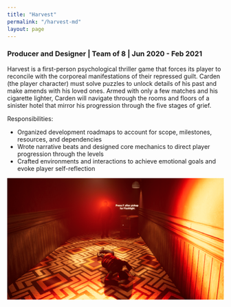```yaml
---
title: "Harvest"
permalink: "/harvest-md"
layout: page
---
```


### <orange>Producer and Designer</orange> | <orange>Team of 8</orange> | <olive>Jun 2020 - Feb 2021</olive>

Harvest is a first-person psychological thriller game that forces its player to reconcile with the corporeal manifestations of their repressed guilt. Carden (the player character) must solve puzzles to unlock details of his past and make amends with his loved ones. Armed with only a few matches and his cigarette lighter, Carden will navigate through the rooms and floors of a sinister hotel that mirror his progression through the five stages of grief.

Responsibilities:
* Organized development roadmaps to account for scope, milestones, resources, and dependencies
* Wrote narrative beats and designed core mechanics to direct player progression through the levels
* Crafted environments and interactions to achieve emotional goals and evoke player self-reflection
 
![harvest](/assets/images/harvest.png)
